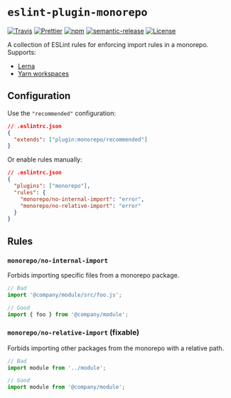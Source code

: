 # `eslint-plugin-monorepo`

[![Travis](https://img.shields.io/travis/azz/eslint-plugin-monorepo.svg?style=flat-square)](https://travis-ci.org/azz/eslint-plugin-monorepo)
[![Prettier](https://img.shields.io/badge/code_style-prettier-ff69b4.svg?style=flat-square)](https://github.com/prettier/prettier)
[![npm](https://img.shields.io/npm/v/eslint-plugin-monorepo.svg?style=flat-square)](https://npmjs.org/eslint-plugin-monorepo)
[![semantic-release](https://img.shields.io/badge/%20%20%F0%9F%93%A6%F0%9F%9A%80-semantic--release-e10079.svg?style=flat-square)](https://github.com/semantic-release/semantic-release)
[![License](https://img.shields.io/badge/license-MIT-blue.svg?style=flat-square)](LICENSE)

A collection of ESLint rules for enforcing import rules in a monorepo. Supports:

* [Lerna](https://github.com/lerna/lerna)
* [Yarn workspaces](https://yarnpkg.com/lang/en/docs/workspaces/)

## Configuration

Use the `"recommended"` configuration:

```json
// .eslintrc.json
{
  "extends": ["plugin:monorepo/recommended"]
}
```

Or enable rules manually:

```json
// .eslintrc.json
{
  "plugins": ["monorepo"],
  "rules": {
    "monorepo/no-internal-import": "error",
    "monorepo/no-relative-import": "error"
  }
}
```

## Rules

### `monorepo/no-internal-import`

Forbids importing specific files from a monorepo package.

```js
// Bad
import '@company/module/src/foo.js';

// Good
import { foo } from '@company/module';
```

### `monorepo/no-relative-import` (fixable)

Forbids importing other packages from the monorepo with a relative path.

```js
// Bad
import module from '../module';

// Good
import module from '@company/module';
```
